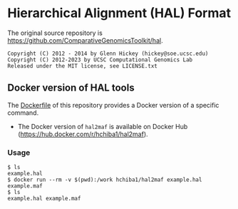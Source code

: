 # Hierarchical Alignment (HAL) Format
The original source repository is https://github.com/ComparativeGenomicsToolkit/hal.
```
Copyright (C) 2012 - 2014 by Glenn Hickey (hickey@soe.ucsc.edu)
Copyright (C) 2012-2023 by UCSC Computational Genomics Lab
Released under the MIT license, see LICENSE.txt
```

## Docker version of HAL tools
The [Dockerfile](https://github.com/hchiba1/hal/blob/main/Dockerfile) of this repository provides a Docker version of a specific command.
* The Docker version of `hal2maf` is available on Docker Hub (https://hub.docker.com/r/hchiba1/hal2maf).

### Usage
```
$ ls
example.hal
$ docker run --rm -v $(pwd):/work hchiba1/hal2maf example.hal example.maf
$ ls
example.hal example.maf
```
